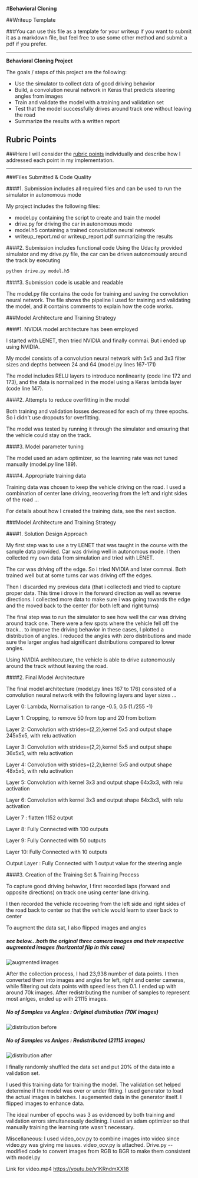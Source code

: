 #**Behavioral Cloning** 

##Writeup Template

###You can use this file as a template for your writeup if you want to submit it as a markdown file, but feel free to use some other method and submit a pdf if you prefer.

---

**Behavioral Cloning Project**

The goals / steps of this project are the following:
* Use the simulator to collect data of good driving behavior
* Build, a convolution neural network in Keras that predicts steering angles from images
* Train and validate the model with a training and validation set
* Test that the model successfully drives around track one without leaving the road
* Summarize the results with a written report


[//]: # (Image References)

[image1]: ./examples/placeholder.png "Model Visualization"
[image2]: ./examples/placeholder.png "Grayscaling"
[image3]: ./examples/placeholder_small.png "Recovery Image"
[image4]: ./examples/placeholder_small.png "Recovery Image"
[image5]: ./examples/placeholder_small.png "Recovery Image"
[image6]: ./examples/placeholder_small.png "Normal Image"
[image7]: ./examples/placeholder_small.png "Flipped Image"

## Rubric Points
###Here I will consider the [rubric points](https://review.udacity.com/#!/rubrics/432/view) individually and describe how I addressed each point in my implementation.  

---
###Files Submitted & Code Quality

####1. Submission includes all required files and can be used to run the simulator in autonomous mode

My project includes the following files:
* model.py containing the script to create and train the model
* drive.py for driving the car in autonomous mode
* model.h5 containing a trained convolution neural network 
* writeup_report.md or writeup_report.pdf summarizing the results

####2. Submission includes functional code
Using the Udacity provided simulator and my drive.py file, the car can be driven autonomously around the track by executing 
```sh
python drive.py model.h5
```

####3. Submission code is usable and readable

The model.py file contains the code for training and saving the convolution neural network. The file shows the pipeline I used for training and validating the model, and it contains comments to explain how the code works.

###Model Architecture and Training Strategy

####1. NVIDIA model architecture has been employed

I started with LENET, then tried NVIDIA and finally commai.
But i ended up using NVIDIA.

My model consists of a convolution neural network with 5x5 and 3x3 filter sizes and depths between 24 and 64 (model.py lines 167-171) 

The model includes RELU layers to introduce nonlinearity (code line 172 and 173), and the data is normalized in the model using a Keras lambda layer (code line 147). 

####2. Attempts to reduce overfitting in the model

Both training and validation losses decreased for each of my three epochs. So i didn't use dropouts for overfitting.

The model was tested by running it through the simulator and ensuring that the vehicle could stay on the track.

####3. Model parameter tuning

The model used an adam optimizer, so the learning rate was not tuned manually (model.py line 189).

####4. Appropriate training data

Training data was chosen to keep the vehicle driving on the road. I used a combination of center lane driving, recovering from the left and right sides of the road ... 

For details about how I created the training data, see the next section. 

###Model Architecture and Training Strategy

####1. Solution Design Approach

My first step was to use a try LENET that was taught in the course with the sample data provided. Car was driving well in autonomous mode. I then collected my own data from simulation and tried with LENET. 

The car was driving off the edge. So i tried NVIDIA and later commai. Both trained well but at some turns car was driving off the edges.

Then I discarded my previous data (that i collected) and tried to capture proper data. This time i drove in the forward direction as well as reverse directions. I collected more data to make sure i was going towards the edge and the moved back to the center (for both left and right turns)


The final step was to run the simulator to see how well the car was driving around track one. There were a few spots where the vehicle fell off the track... to improve the driving behavior in these cases, I plotted a distribution of angles.
I reduced the angles with zero distributions and made sure the larger angles had significant distributions compared to lower angles.


Using NVIDIA architecuture, the vehicle is able to drive autonomously around the track without leaving the road.

####2. Final Model Architecture

The final model architecture (model.py lines 167 to 176) consisted of a convolution neural network with the following layers and layer sizes ...

Layer 0: Lambda, Normalisation to range -0.5, 0.5 (1./255 -1)

Layer 1: Cropping, to remove 50 from top and 20 from  bottom

Layer 2: Convolution with strides=(2,2),kernel 5x5 and output shape 245x5x5, with relu activation

Layer 3: Convolution with strides=(2,2),kernel 5x5 and output shape 36x5x5, with relu activation

Layer 4: Convolution with strides=(2,2),kernel 5x5 and output shape 48x5x5, with relu activation

Layer 5: Convolution with kernel 3x3 and output shape 64x3x3, with relu activation

Layer 6: Convolution with kernel 3x3 and output shape 64x3x3, with relu activation

Layer 7 : flatten 1152 output

Layer 8: Fully Connected with 100 outputs

Layer 9: Fully Connected with 50 outputs

Layer 10: Fully Connected with 10 outputs

Output Layer : Fully Connected with 1 output value for the steering angle


####3. Creation of the Training Set & Training Process

To capture good driving behavior, I first recorded laps (forward and opposite directions) on track one using center lane driving. 


I then recorded the vehicle recovering from the left side and right sides of the road back to center so that the vehicle would learn to steer back to center


To augment the data sat, I also flipped images and angles

##### see below...both the original three camera images and their respective augmented images (horizontal flip in this case)
![augmented images](https://user-images.githubusercontent.com/15799394/28141928-61a9ec68-677c-11e7-8044-c16a4c54d821.jpeg)

After the collection process, I had 23,938 number of data points. I then converted them into images and angles for left, right and center cameras, while filtering out data points with speed less then 0.1. I ended up with around 70k images. After redistributing the number of samples to represent most anlges,  ended up with 21115 images.

##### No of Samples vs Angles : Original distribution (70K images)
![distribution before](https://user-images.githubusercontent.com/15799394/28142084-f824fe6c-677c-11e7-8bac-a40518e7ca06.png)

##### No of Samples vs Anlges : Redistributed (21115 images)
![distribution after](https://user-images.githubusercontent.com/15799394/28142088-fc2c307a-677c-11e7-9918-7ab95280726c.png)


I finally randomly shuffled the data set and put 20% of the data into a validation set. 


I used this training data for training the model. The validation set helped determine if the model was over or under fitting. 
I used generator to load the actual images in batches. I augemented data in the generator itself. I flipped images to enhance data.

The ideal number of epochs was 3 as evidenced by both training and validation errors simultaneously declining. I used an adam optimizer so that manually training the learning rate wasn't necessary.

Miscellaneous:
I used video_ocv.py to combine images into video since video.py was giving me issues.
video_ocv.py is attached.
Drive.py --modified code to convert images from RGB to BGR to make them consistent with model.py

Link for video.mp4
https://youtu.be/y1KRndmXX18

